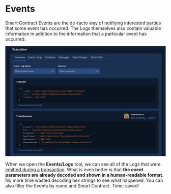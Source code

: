 # Events

Smart Contract Events are the de-facto way of notifying interested parties that some event has occurred. The Logs themselves also contain valuable information in addition to the information that a particular event has occurred.

![](../../../.gitbook/assets/image%20%2838%29.png)

When we open the **Events/Logs** tool, we can see all of the Logs that were [emitted during a transaction](https://dashboard.tenderly.co/tx/main/0x97c37f37988c010a37a8c550b03af37c04bffa2ba6be7d1135f0a26c0e00f532/logs?utm_source=blog&utm_medium=post&utm_campaign=10_ways&utm_content=events_logs). What is even better is that **the event parameters are already decoded and shown in a human-readable format**. No more time wasted decoding hex strings to see what happened. You can also filter the Events by name and Smart Contract. Time: saved!

